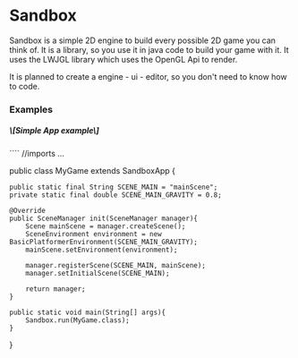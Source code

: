 <h1>Sandbox</h1>

Sandbox is a simple 2D engine to build every possible 2D game you can think of.
It is a library, so you use it in java code to build your game with it.
It uses the LWJGL library which uses the OpenGL Api to render.

It is planned to create a engine - ui - editor, so you don't need to know how to code.

<h3>Examples</h3>

<h5>\[Simple App example\]</h5>
````
//imports ...

public class MyGame extends SandboxApp {

    public static final String SCENE_MAIN = "mainScene";
    private static final double SCENE_MAIN_GRAVITY = 0.8;

    @Override
    public SceneManager init(SceneManager manager){
        Scene mainScene = manager.createScene();
        SceneEnvironment environment = new BasicPlatformerEnvironment(SCENE_MAIN_GRAVITY);
        mainScene.setEnvironment(environment);

        manager.registerScene(SCENE_MAIN, mainScene);
        manager.setInitialScene(SCENE_MAIN);

        return manager;
    }

    public static void main(String[] args){
        Sandbox.run(MyGame.class);
    }

}
````
